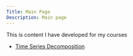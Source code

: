 ```yaml
---
Title: Main Page
Description: Main page
---
```


This is content I have developed for my courses

- [Time Series Decomposition](/timeseries/index.md)
